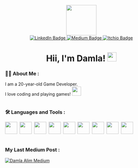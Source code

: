 <div id="header" align="center">
  <img src="https://media3.giphy.com/media/SHjOSDkKZ18qOHA5B5/giphy.gif?cid=ecf05e471ipxwp6u24d71zxxmp5i76uza1n5894297cchwoe&ep=v1_gifs_related&rid=giphy.gif&ct=s" width="100"/>
</div>
<div id="badges" align="center">
  <a href="https://www.linkedin.com/in/damlaalim/" target="_blank">
    <img src="https://img.shields.io/badge/LinkedIn-blue?style=for-the-badge&logo=linkedin&logoColor=white" alt="LinkedIn Badge"/>
  </a>
  <a href="https://medium.com/@damlaalim" target="_blank">
    <img src="https://img.shields.io/badge/Medium-black?style=for-the-badge&logo=medium&logoColor=white" alt="Medium Badge"/>
  </a>
  <a href="https://damlaalim.itch.io/" target="_blank">
    <img src="https://img.shields.io/badge/Itch.io-red?style=for-the-badge&logo=itchio&logoColor=white" alt="Itchio Badge"/>
  </a>
</div>
<div align="center">
  <img src="https://komarev.com/ghpvc/?username=damlaalim&style=flat-square&color=blue" alt=""/>
</div>
<h1 align="center">
  Hii, I'm Damla!
  <img src="https://media.giphy.com/media/hvRJCLFzcasrR4ia7z/giphy.gif" width="30px"/>
</h1>

### :woman_technologist: About Me :

I am a 20-year-old Game Developer. <br>
I love coding and playing games! <img src="https://media1.giphy.com/media/nYD66ng26rP1WMmXwx/giphy.gif?cid=ecf05e47dw1pjosndhwqkhdqbfw4g6y68q8c1zld090avtk1&ep=v1_gifs_related&rid=giphy.gif&ct=s" width="30"> 

<h1 align="center"></h1>

### :hammer_and_wrench: Languages and Tools :
<div>
  <img src="https://cdn.jsdelivr.net/gh/devicons/devicon/icons/cplusplus/cplusplus-original.svg" width="40" height="40"/>&nbsp;
  <img src="https://cdn.jsdelivr.net/gh/devicons/devicon/icons/csharp/csharp-line.svg" width="40" height="40"/>&nbsp;
  <img src="https://cdn.jsdelivr.net/gh/devicons/devicon/icons/css3/css3-plain-wordmark.svg" width="40" height="40"/>&nbsp;
  <img src="https://cdn.jsdelivr.net/gh/devicons/devicon/icons/git/git-original.svg" width="40" height="40"/>&nbsp;
  <img src="https://cdn.jsdelivr.net/gh/devicons/devicon/icons/html5/html5-original.svg" width="40" height="40"/>&nbsp;
  <img src="https://cdn.jsdelivr.net/gh/devicons/devicon/icons/mysql/mysql-original-wordmark.svg" width="40" height="40"/>&nbsp;
  <img src="https://cdn.jsdelivr.net/gh/devicons/devicon/icons/php/php-original.svg" width="40" height="40"/>&nbsp;
  <img src="https://cdn.jsdelivr.net/gh/devicons/devicon/icons/unity/unity-original.svg" width="40" height="40"/>&nbsp;
  <img src="https://cdn.jsdelivr.net/gh/devicons/devicon/icons/arduino/arduino-original.svg" width="40" height="40"/>&nbsp;
</div>

<h1 align="center"></h1>

### My Last Medium Post : 
[![Damla Alim Medium](https://github-readme-medium.vercel.app/?username=damlaalim)](https://medium.com/@damlaalim)
